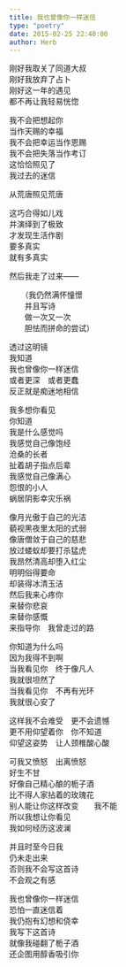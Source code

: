 ```yaml
---  
title: 我也曾像你一样迷信  
type: "poetry"  
date: 2015-02-25 22:40:00  
author: Herb  
---  
```

刚好我取关了同道大叔  
刚好我放弃了占卜  
刚好这一年的遇见  
都不再让我轻易恍惚  

我不会把想起你  
当作天赐的幸福  
我不会把幸运当作恩赐  
我不会把失落当作考订  
这恰恰照见了  
我过去的迷信  

从荒唐照见荒唐  

这巧合得如儿戏  
并演绎到了极致  
才发现生活作剧  
要多真实  
就有多真实  

然后我走了过来——  

　　（我仍然满怀憧憬  
　　并且写诗  
　　做一次又一次  
　　胆怯而拼命的尝试）  

透过这明镜  
我知道  
我也曾像你一样迷信  
或者更深　或者更蠢  
反正就是痴迷地相信  

我多想你看见  
你知道  
我是什么感觉吗  
我感觉自己像饱经  
沧桑的长者  
扯着胡子指点后辈  
我感觉自己像满心  
怨恨的小人  
蜗居阴影幸灾乐祸  

像月光傲于自己的光洁  
藐视黑夜里太阳的式弱  
像唐僧敛于自己的慈悲  
放过蝼蚁却要打杀猛虎  
我昂然清高却堕入红尘  
明明俗得要命  
却装得冰清玉洁  
然后我来心疼你  
来替你悲哀  
来替你感慨  
来指导你　我曾走过的路  

你知道为什么吗  
因为我得不到啊  
当我看见你　终于像凡人  
我就很坦然了  
当我看见你　不再有光环  
我就很心安了  

这样我不会难受　更不会遗憾  
更不用仰望着你　你不知道  
仰望这姿势　让人颈椎酸心酸  

可我又愤怒　出离愤怒  
好生不甘  
好像自己精心酿的栀子酒  
比不得人家拈着的玫瑰花  
别人能让你这样改变　　我不能  
所以我想让你看见  
我如何经历这波澜  

并且时至今日我  
仍未走出来  
否则我不会写这首诗  
不会观之有感  

我也曾像你一样迷信  
恐怕一直迷信着  
我仍抱有幻想和侥幸  
我写下这首诗  
就像我碰翻了栀子酒  
还企图用醇香吸引你